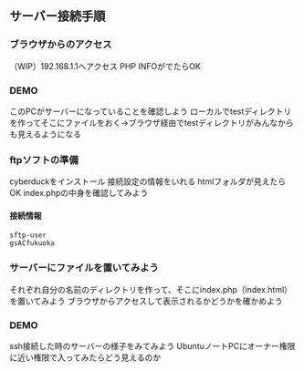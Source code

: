 ## サーバー接続手順

### ブラウザからのアクセス
（WIP）192.168.1.1へアクセス
PHP INFOがでたらOK

### DEMO
このPCがサーバーになっていることを確認しよう
ローカルでtestディレクトリを作ってそこにファイルをおく→ブラウザ経由でtestディレクトリがみんなからも見えるようになる

### ftpソフトの準備
cyberduckをインストール
接続設定の情報をいれる
htmlフォルダが見えたらOK
index.phpの中身を確認してみよう

#### 接続情報

```
sftp-user
gsACfukuoka
```

### サーバーにファイルを置いてみよう
それぞれ自分の名前のディレクトリを作って、そこにindex.php（index.html）を置いてみよう
ブラウザからアクセスして表示されるかどうかを確かめよう

### DEMO
ssh接続した時のサーバーの様子をみてみよう
UbuntuノートPCにオーナー権限に近い権限で入ってみたらどう見えるのか

